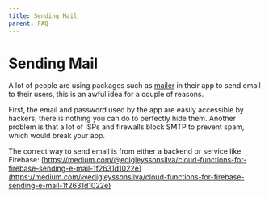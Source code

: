 ```yaml
---
title: Sending Mail
parent: FAQ
---
```


# Sending Mail

A lot of people are using packages such as [mailer](https://pub.dev/packages/mailer) in their app to send email to their
users, this is an awful idea for a couple of reasons.

First, the email and password used by the app are easily accessible by hackers, there is nothing you can do to perfectly
hide them. Another problem is that a lot of ISPs and firewalls block SMTP to prevent spam, which would break your app.

The correct way to send email is from either a backend or service like Firebase:
[https://medium.com/@edigleyssonsilva/cloud-functions-for-firebase-sending-e-mail-1f2631d1022e](https://medium.com/@edigleyssonsilva/cloud-functions-for-firebase-sending-e-mail-1f2631d1022e)
